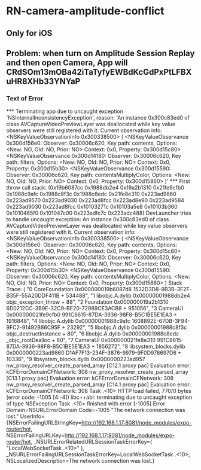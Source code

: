 # RN-camera-amplitude-conflict

## Only for iOS

## Problem: when turn on Amplitude Session Replay and then open Camera, App will CRdSOm13mOBa42iTaTyfyEWBdKcGdPxPtLFBXuHR8XHb33YNYaP

### Text of Error

*** Terminating app due to uncaught exception 'NSInternalInconsistencyException', reason: 'An instance 0x300c83ed0 of class AVCaptureVideoPreviewLayer was deallocated while key value observers were still registered with it. Current observation info: <NSKeyValueObservationInfo 0x300338500> (
<NSKeyValueObservance 0x300d156e0: Observer: 0x30006c620, Key path: contents, Options: <New: NO, Old: NO, Prior: NO> Context: 0x0, Property: 0x300d15c80>
<NSKeyValueObservance 0x300d14180: Observer: 0x30006c620, Key path: filters, Options: <New: NO, Old: NO, Prior: NO> Context: 0x0, Property: 0x300d15b30>
<NSKeyValueObservance 0x300d15590: Observer: 0x30006c620, Key path: contentsMultiplyColor, Options: <New: NO, Old: NO, Prior: NO> Context: 0x0, Property: 0x300d15860>
)'
*** First throw call stack:
(0x19b6087cc 0x1988db2e4 0x19a2b1310 0x21fe9cfb0 0x1988c9afc 0x1988c8f3c 0x1988c8edc 0x21fe8e310 0x223ad9860 0x223ad9570 0x223ad9030 0x223ad8fcc 0x223ad8e90 0x223ad9584 0x223ad9030 0x223ad8fcc 0x10103271c 0x10103a5e8 0x10103b360 0x1010485f0 0x101047c00 0x223adfc7c 0x223adc488)
DevLauncher tries to handle uncaught exception: An instance 0x300c83ed0 of class AVCaptureVideoPreviewLayer was deallocated while key value observers were still registered with it. Current observation info: <NSKeyValueObservationInfo 0x300338500> (
<NSKeyValueObservance 0x300d156e0: Observer: 0x30006c620, Key path: contents, Options: <New: NO, Old: NO, Prior: NO> Context: 0x0, Property: 0x300d15c80>
<NSKeyValueObservance 0x300d14180: Observer: 0x30006c620, Key path: filters, Options: <New: NO, Old: NO, Prior: NO> Context: 0x0, Property: 0x300d15b30>
<NSKeyValueObservance 0x300d15590: Observer: 0x30006c620, Key path: contentsMultiplyColor, Options: <New: NO, Old: NO, Prior: NO> Context: 0x0, Property: 0x300d15860>
)
Stack Trace: (
    "0   CoreFoundation                      0x000000019b6087d8 1532D3D8-9B3B-3F2F-B35F-55A20DDF411B + 534488",
    "1   libobjc.A.dylib                     0x00000001988db2e4 objc_exception_throw + 88",
    "2   Foundation                          0x000000019a2b1310 6D0212CC-3B9E-32C9-BE20-72989CE3ACB8 + 951056",
    "3   CameraUI                            0x000000021fe9cfb0 991C8615-87DA-3936-98F8-B5C1BE5E1EA3 + 1916848",
    "4   libobjc.A.dylib                     0x00000001988c9afc 1608892E-67DB-3F94-9FC2-91492B86C95F + 23292",
    "5   libobjc.A.dylib                     0x00000001988c8f3c objc_destructInstance + 80",
    "6   libobjc.A.dylib                     0x00000001988c8edc _objc_rootDealloc + 80",
    "7   CameraUI                            0x000000021fe8e310 991C8615-87DA-3936-98F8-B5C1BE5E1EA3 + 1856272",
    "8   libsystem_blocks.dylib              0x0000000223ad9860 D1AF7F13-234F-3876-9979-9F0D976697D6 + 10336",
    "9   libsystem_blocks.dylib              0x0000000223ad957
nw_proxy_resolver_create_parsed_array [C12.1 proxy pac] Evaluation error: kCFErrorDomainCFNetwork: 308
nw_proxy_resolver_create_parsed_array [C13.1 proxy pac] Evaluation error: kCFErrorDomainCFNetwork: 308
nw_proxy_resolver_create_parsed_array [C14.1 proxy pac] Evaluation error: kCFErrorDomainCFNetwork: 308
Task <B3E0A097-033C-49CC-9A0A-6B67903DA523>.<10> HTTP load failed, 770/0 bytes (error code: -1005 [4:-4])
libc++abi: terminating due to uncaught exception of type NSException
Task <B3E0A097-033C-49CC-9A0A-6B67903DA523>.<10> finished with error [-1005] Error Domain=NSURLErrorDomain Code=-1005 "The network connection was lost." UserInfo={NSErrorFailingURLStringKey=http://192.168.1.17:8081/node_modules/expo-router/hot, NSErrorFailingURLKey=http://192.168.1.17:8081/node_modules/expo-router/hot, _NSURLErrorRelatedURLSessionTaskErrorKey=(
    "LocalWebSocketTask <B3E0A097-033C-49CC-9A0A-6B67903DA523>.<10>"
), _NSURLErrorFailingURLSessionTaskErrorKey=LocalWebSocketTask <B3E0A097-033C-49CC-9A0A-6B67903DA523>.<10>, NSLocalizedDescription=The network connection was lost.}

